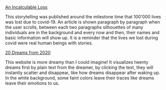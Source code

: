 [An Incalculable Loss](https://www.nytimes.com/interactive/2020/05/24/us/us-coronavirus-deaths-100000.html?smid=tw-share)

This storytelling was published around the milestone time that 100'000 lives was lost due to covid-19. An article is shown paragraph by paragraph when the user scrolls, between each two paragraphs silhouettes of many individuals are in the background and every now and then, their names and basic information will show up. It is a reminder that the lives we lost during covid were real human beings with stories.


[20 Dreams from 2020](https://www.nytimes.com/interactive/2020/06/12/opinion/reader-dreams-2020.html)

This website is more dreamy than I could imagine! It visualizes twenty dreams first by plain text from the dreamer, by clicking the text, they will instantly scatter and disappear, like how dreams disappear after waking up. In the white background, some faint colors leave their traces like dreams leave their emotions to us.
